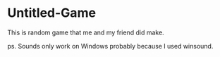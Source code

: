 # Untitled-Game

This is random game that me and my friend did make.

ps. Sounds only work on Windows probably because I used winsound.

